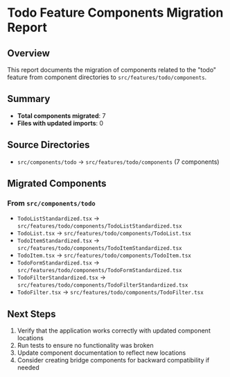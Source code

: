 # Todo Feature Components Migration Report

## Overview

This report documents the migration of components related to the "todo" feature from component directories to `src/features/todo/components`.

## Summary

- **Total components migrated**: 7
- **Files with updated imports**: 0

## Source Directories

- `src/components/todo` → `src/features/todo/components` (7 components)

## Migrated Components


### From `src/components/todo`

- `TodoListStandardized.tsx` → `src/features/todo/components/TodoListStandardized.tsx`
- `TodoList.tsx` → `src/features/todo/components/TodoList.tsx`
- `TodoItemStandardized.tsx` → `src/features/todo/components/TodoItemStandardized.tsx`
- `TodoItem.tsx` → `src/features/todo/components/TodoItem.tsx`
- `TodoFormStandardized.tsx` → `src/features/todo/components/TodoFormStandardized.tsx`
- `TodoFilterStandardized.tsx` → `src/features/todo/components/TodoFilterStandardized.tsx`
- `TodoFilter.tsx` → `src/features/todo/components/TodoFilter.tsx`


## Next Steps

1. Verify that the application works correctly with updated component locations
2. Run tests to ensure no functionality was broken
3. Update component documentation to reflect new locations
4. Consider creating bridge components for backward compatibility if needed
